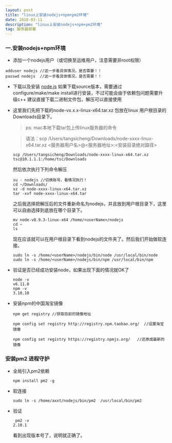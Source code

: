 ```yaml
---
layout: post
title: "linux上安装nodejs+npm+pm2环境"
date: 2018-03-11
description: "linux上安装nodejs+npm+pm2环境"
tag: 服务器部署
---
```


### 一.安装nodejs+npm环境
+ 添加一个nodejs用户（或切换至运维用户，注意需要非root权限）

```
adduser nodejs //这一步看具体情况，是否需要！！
passwd nodejs  //这一步看具体情况，是否需要！！
```

+ 下载以及安装 [node.js](https://nodejs.org/en/download/)
如果下载source版本，需要通过configure/make/make install进行安装，不过可能会由于依赖包问题需要升级c++
建议直接下载二进制文件包，解压可以直接使用

+ 这里我们先把下载的node-vx.x.x-linux-x64.tar.xz 包放在linux 用户根目录的Downloads目录下。

	> ps: mac本地下载tar包上传linux服务器的命令

	> 语法：scp /Users/tangsicheng/Downloads/node-xxxx-linux-x64.tar.xz  <服务器用户名>@<服务器地址>:<安装目录绝对路径>

	```
	scp /Users/tangsicheng/Downloads/node-xxxx-linux-x64.tar.xz  tsc@10.1.1.1:/home/tsc/Downloads
	```

	然后依次执行下列命令解压

	```
	su - nodejs //切换账号，看情况执行！
	cd ~/Downloads/
	xz -d node-xxxx-linux-x64.tar.xz
	tar -xvf node-xxxx-linux-x64.tar
	```

	之后我选择把解压后的文件重新命名为nodejs，并且放到用户根目录下，这里可以自由选择到底放在哪个目录下。

	```
	mv node-v8.9.3-linux-x64 /home/<userName>/nodejs
	cd ~
	ls
	```
	现在应该就可以在用户根目录下看到nodejs的文件夹了。然后我们开始做软连接。


	```
	sudo ln -s /home/<userName>/nodejs/bin/node /usr/local/bin/node
	sudo ln -s /home/<userName>/nodejs/bin/npm /usr/local/bin/npm
	```


+ 验证是否已经成功安装node，如果出现下面的情况就OK了

	```
	node -v
	v6.11.0
	npm -v
	3.10.10
	```


+ 安装npm的中国淘宝镜像

	```
	npm get registry //获取目前的镜像地址

	npm config set registry http://registry.npm.taobao.org/  //设置淘宝镜像

	npm config set registry https://registry.npmjs.org/   //还原成最新的镜像

	```


### 安装pm2 进程守护

* 全局引入pm2依赖

	```
	npm install pm2 -g
	```

* 软连接
	
	```
	sudo ln -s /home/axxt/nodejs/bin/pm2  /usr/local/bin/pm2
	```

* 验证

	```
	 pm2 -v
	2.10.1
	```
	看到出现版本号了，说明就正确了。




